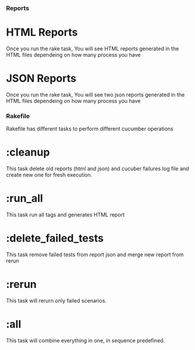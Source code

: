 ### Reports

# HTML Reports
  Once you run the rake task, You will see HTML reports generated in the HTML files dependeing on how many process you have

# JSON Reports
  Once you run the rake task, You will see two json reports generated in the HTML files dependeing on how many process you have

### Rakefile

  Rakefile has different tasks to perform different cucumber operations

# :cleanup

  This task delete old reports (html and json) and cucuber failures log file and create new one for fresh execution.

# :run_all
  This task run all tags and generates HTML report

# :delete_failed_tests

  This task remove failed tests from report json and merge new report from rerun

# :rerun

  This task will rerurn only failed scenarios.

# :all

  This task will combine everything in one, in sequence predefined.
